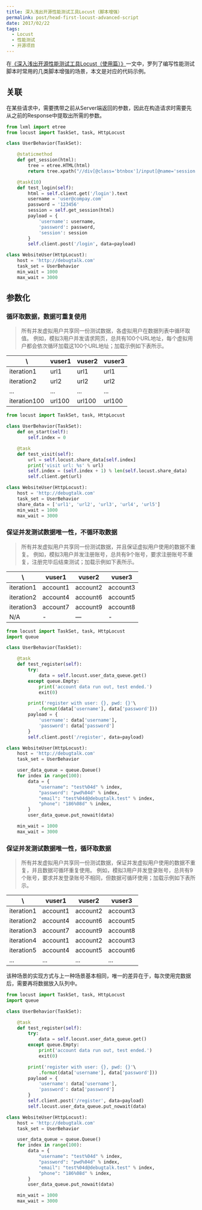 ```yaml
---
title: 深入浅出开源性能测试工具Locust（脚本增强）
permalink: post/head-first-locust-advanced-script
date: 2017/02/22
tags:
  - Locust
  - 性能测试
  - 开源项目
---
```


在[《深入浅出开源性能测试工具Locust（使用篇）》](/post/head-first-locust-user-guide/)一文中，罗列了编写性能测试脚本时常用的几类脚本增强的场景，本文是对应的代码示例。

## 关联

在某些请求中，需要携带之前从Server端返回的参数，因此在构造请求时需要先从之前的Response中提取出所需的参数。

```python
from lxml import etree
from locust import TaskSet, task, HttpLocust

class UserBehavior(TaskSet):

    @staticmethod
    def get_session(html):
        tree = etree.HTML(html)
        return tree.xpath("//div[@class='btnbox']/input[@name='session']/@value")[0]

    @task(10)
    def test_login(self):
        html = self.client.get('/login').text
        username = 'user@compay.com'
        password = '123456'
        session = self.get_session(html)
        payload = {
            'username': username,
            'password': password,
            'session': session
        }
        self.client.post('/login', data=payload)

class WebsiteUser(HttpLocust):
    host = 'http://debugtalk.com'
    task_set = UserBehavior
    min_wait = 1000
    max_wait = 3000
```

## 参数化

### 循环取数据，数据可重复使用

> 所有并发虚拟用户共享同一份测试数据，各虚拟用户在数据列表中循环取值。
> 例如，模拟3用户并发请求网页，总共有100个URL地址，每个虚拟用户都会依次循环加载这100个URL地址；加载示例如下表所示。

| \ | vuser1 | vuser2 | vuser3 |
| --- | --- | --- | --- |
| iteration1 | url1 | url1 | url1 |
| iteration2 | url2 | url2 | url2 |
| ... | ... | ... | ... |
| iteration100 | url100 | url100 | url100 |

```python
from locust import TaskSet, task, HttpLocust

class UserBehavior(TaskSet):
    def on_start(self):
        self.index = 0

    @task
    def test_visit(self):
        url = self.locust.share_data[self.index]
        print('visit url: %s' % url)
        self.index = (self.index + 1) % len(self.locust.share_data)
        self.client.get(url)

class WebsiteUser(HttpLocust):
    host = 'http://debugtalk.com'
    task_set = UserBehavior
    share_data = ['url1', 'url2', 'url3', 'url4', 'url5']
    min_wait = 1000
    max_wait = 3000
```

### 保证并发测试数据唯一性，不循环取数据

> 所有并发虚拟用户共享同一份测试数据，并且保证虚拟用户使用的数据不重复。
> 例如，模拟3用户并发注册账号，总共有9个账号，要求注册账号不重复，注册完毕后结束测试；加载示例如下表所示。

| \ | vuser1 | vuser2 | vuser3 |
| --- | --- | --- | --- |
| iteration1 | account1 | account2 | account3 |
| iteration2 | account4 | account6 | account5 |
| iteration3 | account7 | account9 | account8 |
| N/A | - | — | -

```python
from locust import TaskSet, task, HttpLocust
import queue

class UserBehavior(TaskSet):

    @task
    def test_register(self):
        try:
            data = self.locust.user_data_queue.get()
        except queue.Empty:
            print('account data run out, test ended.')
            exit(0)

        print('register with user: {}, pwd: {}'\
            .format(data['username'], data['password']))
        payload = {
            'username': data['username'],
            'password': data['password']
        }
        self.client.post('/register', data=payload)

class WebsiteUser(HttpLocust):
    host = 'http://debugtalk.com'
    task_set = UserBehavior

    user_data_queue = queue.Queue()
    for index in range(100):
        data = {
            "username": "test%04d" % index,
            "password": "pwd%04d" % index,
            "email": "test%04d@debugtalk.test" % index,
            "phone": "186%08d" % index,
        }
        user_data_queue.put_nowait(data)

    min_wait = 1000
    max_wait = 3000
```

### 保证并发测试数据唯一性，循环取数据

> 所有并发虚拟用户共享同一份测试数据，保证并发虚拟用户使用的数据不重复，并且数据可循环重复使用。
> 例如，模拟3用户并发登录账号，总共有9个账号，要求并发登录账号不相同，但数据可循环使用；加载示例如下表所示。

| \ | vuser1 | vuser2 | vuser3 |
| --- | --- | --- | --- |
| iteration1 | account1 | account2 | account3 |
| iteration2 | account4 | account6 | account5 |
| iteration3 | account7 | account9 | account8 |
| iteration4 | account1 | account2 | account3 |
| iteration5 | account4 | account5 | account6 |
| ... | ... | ... | ... |

该种场景的实现方式与上一种场景基本相同，唯一的差异在于，每次使用完数据后，需要再将数据放入队列中。

```python
from locust import TaskSet, task, HttpLocust
import queue

class UserBehavior(TaskSet):

    @task
    def test_register(self):
        try:
            data = self.locust.user_data_queue.get()
        except queue.Empty:
            print('account data run out, test ended.')
            exit(0)

        print('register with user: {}, pwd: {}'\
            .format(data['username'], data['password']))
        payload = {
            'username': data['username'],
            'password': data['password']
        }
        self.client.post('/register', data=payload)
        self.locust.user_data_queue.put_nowait(data)

class WebsiteUser(HttpLocust):
    host = 'http://debugtalk.com'
    task_set = UserBehavior

    user_data_queue = queue.Queue()
    for index in range(100):
        data = {
            "username": "test%04d" % index,
            "password": "pwd%04d" % index,
            "email": "test%04d@debugtalk.test" % index,
            "phone": "186%08d" % index,
        }
        user_data_queue.put_nowait(data)

    min_wait = 1000
    max_wait = 3000
```
